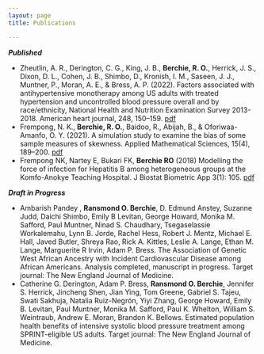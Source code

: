 ```yaml
---
layout: page
title: Publications

---
```

***Published***

- Zheutlin, A. R., Derington, C. G., King, J. B., **Berchie, R. O.**, Herrick, J. S., Dixon, D. L., Cohen, J. B., Shimbo, D., Kronish, I. M., Saseen, J. J., Muntner, P., Moran, A. E., & Bress, A. P. (2022). Factors associated with antihypertensive monotherapy among US adults with treated hypertension and uncontrolled blood pressure overall and by race/ethnicity, National Health and Nutrition Examination Survey 2013-2018. American heart journal, 248, 150–159. [pdf](https://doi.org/10.1016/j.ahj.2021.10.184)
- Frempong, N. K., **Berchie, R. O.**, Baidoo, R., Abijah, B., & Oforiwaa-Amanfo, O. Y. (2021). A simulation study to examine the bias of some sample measures of skewness. Applied Mathematical Sciences, 15(4), 189–200. [pdf](https://doi.org/10.12988/ams.2021.914276)
- Frempong NK, Nartey E, Bukari FK, **Berchie RO** (2018) Modelling the force of infection for Hepatitis B among heterogeneous groups at the Komfo-Anokye Teaching Hospital. J Biostat Biometric App 3(1): 105. [pdf](http://www.annexpublishers.com/articles/JBIA/3105-Modelling-the-Force-of-Infection-for-Hepatitis-B-among-Heterogeneous-Groups-at-the-Komfo-Anokye-Teaching-Hospital.pdf)


***Draft in Progress***
- Ambarish Pandey , **Ransmond O. Berchie**, D. Edmund Anstey, Suzanne Judd, Daichi Shimbo, Emily B Levitan, George Howard, Monika M. Safford, Paul Muntner, Ninad S. Chaudhary, Tsegaselassie Workalemahu, Lynn B. Jorde, Rachel Hess, Robert J. Mentz, Michael E. Hall, Javed Butler, Shreya Rao, Rick A. Kittles, Leslie A. Lange, Ethan M. Lange, Marguerite R Irvin, Adam P. Bress. The Association of Genetic West African Ancestry with Incident Cardiovascular Disease among African Americans. Analysis completed, manuscript in progress. Target journal: The New England Journal of Medicine.
- Catherine G. Derington, Adam P. Bress, **Ransmond O. Berchie**,  Jennifer S. Herrick, Jincheng Shen, Jian Ying, Tom Greene, Gabriel S. Tajeu, Swati Sakhuja, Natalia Ruiz-Negrón, Yiyi Zhang, George Howard, Emily B. Levitan, Paul Muntner, Monika M. Safford, Paul K. Whelton, William S. Weintraub, Andrew E. Moran, Brandon K. Bellows. Estimated population health benefits of intensive systolic blood pressure treatment among SPRINT-eligible US adults. Target journal: The New England Journal of Medicine.
